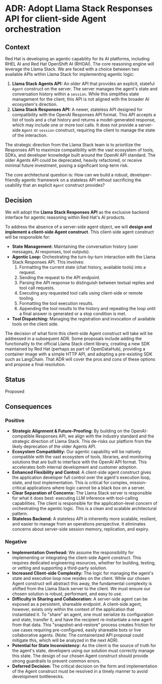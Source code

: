# ADR: Adopt Llama Stack Responses API for client-side Agent orchestration

## Context

Red Hat is developing an agentic capability for its AI platforms, including RHEL AI and Red Hat OpenShift AI (RHOAI). The core reasoning engine will leverage the Llama Stack. We are faced with a choice between two available APIs within Llama Stack for implementing agentic logic:

1. **Llama Stack Agents API:** An older API that provides an explicit, stateful `Agent` construct on the server. The server manages the agent's state and conversation history within a `session`. While this simplifies state management for the client, this API is not aligned with the broader AI ecosystem's direction.
2. **Llama Stack Responses API:** A newer, stateless API designed for compatibility with the OpenAI Responses API format. This API accepts a list of tools and a chat history and returns a model-generated response, which may include one or more tool calls. It does not provide a server-side `Agent` or `session` construct, requiring the client to manage the state of the interaction.

The strategic direction from the Llama Stack team is to prioritize the Responses API to maximize compatibility with the vast ecosystem of tools, SDKs, and developer knowledge built around the OpenAI API standard. The older Agents API could be deprecated, heavily refactored, or receive minimal future investment, posing a significant long-term risk.

The core architectural question is: How can we build a robust, developer-friendly agentic framework on a stateless API without sacrificing the usability that an explicit `Agent` construct provides?

## Decision

We will adopt the **Llama Stack Responses API** as the exclusive backend interface for agentic reasoning within Red Hat's AI products.

To address the absence of a server-side agent object, we will **design and implement a client-side Agent construct**. This client-side agent construct will be responsible for:

* **State Management:** Maintaining the conversation history (user messages, AI responses, tool outputs).
* **Agentic Loop:** Orchestrating the turn-by-turn interaction with the Llama Stack Responses API. This involves:
    1. Formatting the current state (chat history, available tools) into a request.
    2. Sending the request to the API endpoint.
    3. Parsing the API response to distinguish between textual replies and tool call requests.
    4. Executing any requested tool calls using client-side or remote tooling.
    5. Formatting the tool execution results.
    6. Appending the tool results to the history and repeating the loop until a final answer is generated or a stop condition is met.
* **Tool Dispatching:** Managing the registration and invocation of available tools on the client side.

The decision of what form this client-side Agent construct will take will be addressed in a subsequent ADR. Some proposals include adding the functionality to the official Llama Stack client library, creating a new SDK maintained by Red Hat (perhaps as part of OpenDataHub), providing a container image with a simple HTTP API, and adopting a pre-existing SDK such as LangChain. That ADR will cover the pros and cons of these options and propose a final resolution.

## Status

Proposed

## Consequences

### Positive

* **Strategic Alignment & Future-Proofing:** By building on the OpenAI-compatible Responses API, we align with the industry standard and the strategic direction of Llama Stack. This de-risks our platform from the likely deprecation of the older Agents API.
* **Ecosystem Compatibility:** Our agentic capability will be natively compatible with the vast ecosystem of tools, libraries, and monitoring solutions that are built to interface with the OpenAI API format. This accelerates both internal development and customer adoption.
* **Enhanced Flexibility and Control:** A client-side agent construct gives the application developer full control over the agent's execution loop, state, and tool implementation. This is critical for complex, mission-critical applications where logic cannot be a black box on a server.
* **Clear Separation of Concerns:** The Llama Stack server is responsible for what it does best: executing LLM inference with tool-calling capabilities. The client is responsible for the application-level concern of orchestrating the agentic logic. This is a clean and scalable architectural pattern.
* **Stateless Backend:** A stateless API is inherently more scalable, resilient, and easier to manage from an operations perspective. It eliminates concerns about server-side session memory, replication, and expiry.

### Negative

* **Implementation Overhead:** We assume the responsibility for implementing or integrating the client-side Agent construct. This requires dedicated engineering resources, whether for building, testing, or vetting and supporting a third-party solution.
* **Increased Client-side Complexity:** The logic for managing the agent's state and execution loop now resides on the client. While our chosen Agent construct will abstract this away, the fundamental complexity is shifted from the Llama Stack server to the client. We must ensure our chosen solution is robust, performant, and easy to use.
* **Difficulty in Sharing and Collaboration:** A server-side agent can be exposed as a persistent, shareable endpoint. A client-side agent, however, exists only within the context of the application that instantiated it. To "share" an agent, one must serialize its configuration and state, transfer it, and have the recipient re-instantiate a new agent from that data. This "snapshot-and-restore" process creates friction for use cases requiring pre-configured, easily shareable bots or live collaborative agents. (Note: The containerized API proposal could mitigate this, which will be analyzed in the next ADR).
* **Potential for State Inconsistency:** As the client is the source of truth for the agent's state, developers using our solution must correctly manage this state. The design of our chosen Agent construct should provide strong guardrails to prevent common errors.
* **Deferred Decision:** The critical decision on the form and implementation of the Agent construct must be resolved in a timely manner to avoid development bottlenecks.
